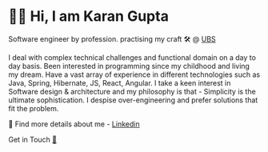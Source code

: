 # 👦🏻 Hi, I am Karan Gupta

Software engineer by profession. practising my craft  🛠️ @ [UBS](https://ubs.com)

I deal with complex technical challenges and functional domain on a day to day basis. Been interested in programming since my childhood and living my dream. Have a vast array of experience in different technologies such as Java, Spring, Hibernate, JS, React, Angular. I take a keen interest in Software design & architecture and my philosophy is that - Simplicity is the ultimate sophistication. I despise over-engineering and prefer solutions that fit the problem.

🎪 Find more details about me - [Linkedin](https://www.linkedin.com/in/compscikaran/)

Get in Touch [📧](mailto:gkaran184@gmail.com)


<!---
compscikaran/compscikaran is a ✨ special ✨ repository because its `README.md` (this file) appears on your GitHub profile.
You can click the Preview link to take a look at your changes.
--->
